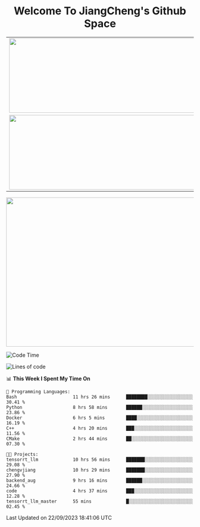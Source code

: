 <h1 align="center">Welcome To JiangCheng's Github Space</h1>

<table align="center" frame="void" rules="none" >
  <tr>
    <td>
      <div align="center"> <img height="200px" width="500px"  src="https://github-readme-stats.vercel.app/api?username=thisjiang&hide_title=true&hide_border=true&layout=compact&show_icons=trueline_height=21&text_color=000&icon_color=000&bg_color=0,ea6161,ffc64d,fffc4d,52fa5a&theme=graywhite" /> </div>
    </td>
    <td>
      <div align="center"> <img height="200px" width="500px" src="https://github-readme-stats.vercel.app/api/top-langs/?username=thisjiang&hide_title=true&hide_border=true&layout=compact&langs_count=6&text_color=000&icon_color=fff&bg_color=0,52fa5a,4dfcff,c64dff&theme=graywhite" /> </div>
    </td>
  </tr>
  <tr>
    <td>
      <div align="center"> <img height="200px" width="500px" src="https://github-readme-streak-stats.herokuapp.com/?user=thisjiang&hide_title=true&hide_border=true&layout=compact&langs_count=6" /> </div>
    </td>
    <td>
      <div align="center"> 
      <a href="https://github.com/" target="_blank"><img style="margin: 10px" src="https://profilinator.rishav.dev/skills-assets/git-scm-icon.svg" alt="Git" height="50" /></a>  
      <a href="https://www.linux.org/" target="_blank"><img style="margin: 10px" src="https://profilinator.rishav.dev/skills-assets/linux-original.svg" alt="Linux" height="50" /></a>  
      <a href="https://www.gnu.org/software/bash/" target="_blank"><img style="margin: 10px" src="https://profilinator.rishav.dev/skills-assets/gnu_bash-icon.svg" alt="Bash" height="50" /></a>  
      </div>
    </td>
  </tr>
</table>

<div align="center"> <img height="400px" width="1000px" src="https://github-readme-activity-graph.cyclic.app/graph?username=thisjiang&theme=react&hide_title=true&hide_border=true&layout=compact&langs_count=6" /> </div></td>

<!--START_SECTION:waka-->
![Code Time](http://img.shields.io/badge/Code%20Time-297%20hrs%203%20mins-blue)

![Lines of code](https://img.shields.io/badge/From%20Hello%20World%20I%27ve%20Written-596.2%20thousand%20lines%20of%20code-blue)

📊 **This Week I Spent My Time On** 

```text
💬 Programming Languages: 
Bash                     11 hrs 26 mins      ████████░░░░░░░░░░░░░░░░░   30.41 % 
Python                   8 hrs 58 mins       ██████░░░░░░░░░░░░░░░░░░░   23.86 % 
Docker                   6 hrs 5 mins        ████░░░░░░░░░░░░░░░░░░░░░   16.19 % 
C++                      4 hrs 20 mins       ███░░░░░░░░░░░░░░░░░░░░░░   11.56 % 
CMake                    2 hrs 44 mins       ██░░░░░░░░░░░░░░░░░░░░░░░   07.30 % 

🐱‍💻 Projects: 
tensorrt_llm             10 hrs 56 mins      ███████░░░░░░░░░░░░░░░░░░   29.08 % 
chengvjiang              10 hrs 29 mins      ███████░░░░░░░░░░░░░░░░░░   27.90 % 
backend_aug              9 hrs 16 mins       ██████░░░░░░░░░░░░░░░░░░░   24.66 % 
code                     4 hrs 37 mins       ███░░░░░░░░░░░░░░░░░░░░░░   12.28 % 
tensorrt_llm_master      55 mins             █░░░░░░░░░░░░░░░░░░░░░░░░   02.45 % 
```


 Last Updated on 22/09/2023 18:41:06 UTC
<!--END_SECTION:waka-->

